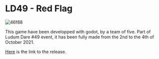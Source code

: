 # LD49 - Red Flag

![46f88](https://user-images.githubusercontent.com/25375465/136532505-21db1f84-c110-4733-bf8a-e94187acd7d3.png)

This game have been developped with godot, by a team of five.
Part of Ludum Dare #49 event, it has been fully made from the 2nd to the 4th of October 2021.

[Here](https://ldjam.com/events/ludum-dare/49/red-flag-le-temps-des-tempetes) is the link to the release.
